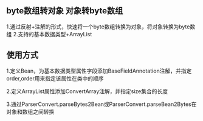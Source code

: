 ## byte数组转对象 对象转byte数组
1.通过反射+注解的形式，快速将一个byte数组转换为对象，将对象转换为byte数组
2.支持的基本数据类型+ArrayList
## 使用方式
1.定义Bean，为基本数据类型属性字段添加BaseFieldAnnotation注解，并指定order,order用来指定该属性在类中的顺序

2.定义ArrayList属性添加ConvertArray注解，并指定size集合的长度

3.通过ParserConvert.parseBytes2Bean或ParserConvert.parseBean2Bytes在对象和数组之间转换

